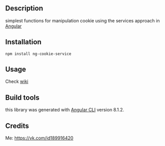 ## Description
simplest functions for manipulation cookie using the services approach in [Angular](https://angular.io)

## Installation

    npm install ng-cookie-service

## Usage
Check [wiki](#)

## Build tools
this library was generated with [Angular CLI](https://github.com/angular/angular-cli) version 8.1.2.

## Credits
Me: https://vk.com/id189916420

